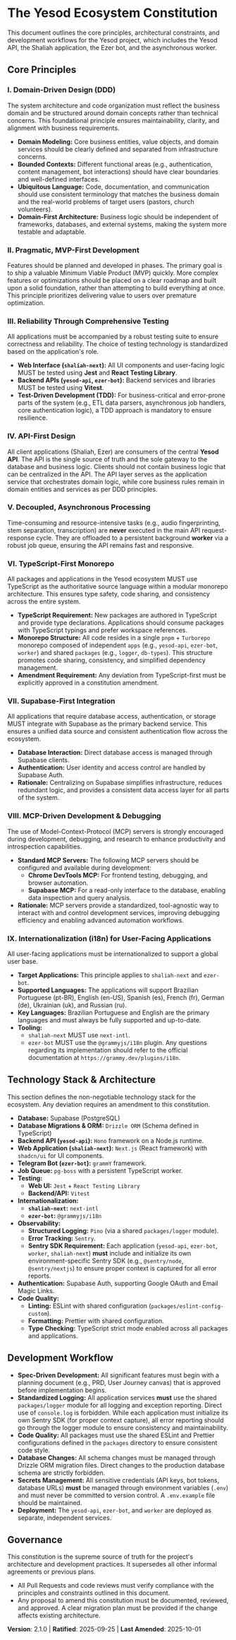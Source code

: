 <!--
Sync Impact Report:
- Version change: 2.0.0 → 2.1.0
- Modified Principles: None
- Added Sections:
    - Principle IX: "Internationalization (i18n) for User-Facing Applications"
- Removed sections: None
- Templates requiring updates:
    - .specify/templates/plan-template.md (✅ updated - all 9 principles included in Constitution Check)
    - .specify/templates/spec-template.md (✅ updated - Constitution Alignment section added to Review Checklist)
    - .specify/templates/tasks-template.md (✅ updated - Validation Checklist expanded with all 9 principles)
- Follow-up TODOs: None
-->
# The Yesod Ecosystem Constitution

This document outlines the core principles, architectural constraints, and development workflows for the Yesod project, which includes the Yesod API, the Shaliah application, the Ezer bot, and the asynchronous worker.

## Core Principles

### I. Domain-Driven Design (DDD)

The system architecture and code organization must reflect the business domain and be structured around domain concepts rather than technical concerns. This foundational principle ensures maintainability, clarity, and alignment with business requirements.
- **Domain Modeling:** Core business entities, value objects, and domain services should be clearly defined and separated from infrastructure concerns.
- **Bounded Contexts:** Different functional areas (e.g., authentication, content management, bot interactions) should have clear boundaries and well-defined interfaces.
- **Ubiquitous Language:** Code, documentation, and communication should use consistent terminology that matches the business domain and the real-world problems of target users (pastors, church volunteers).
- **Domain-First Architecture:** Business logic should be independent of frameworks, databases, and external systems, making the system more testable and adaptable.

### II. Pragmatic, MVP-First Development
Features should be planned and developed in phases. The primary goal is to ship a valuable Minimum Viable Product (MVP) quickly. More complex features or optimizations should be placed on a clear roadmap and built upon a solid foundation, rather than attempting to build everything at once. This principle prioritizes delivering value to users over premature optimization.

### III. Reliability Through Comprehensive Testing
All applications must be accompanied by a robust testing suite to ensure correctness and reliability. The choice of testing technology is standardized based on the application's role.
- **Web Interface (`shaliah-next`):** All UI components and user-facing logic MUST be tested using **Jest** and **React Testing Library**.
- **Backend APIs (`yesod-api`, `ezer-bot`):** Backend services and libraries MUST be tested using **Vitest**.
- **Test-Driven Development (TDD):** For business-critical and error-prone parts of the system (e.g., ETL data parsers, asynchronous job handlers, core authentication logic), a TDD approach is mandatory to ensure resilience.

### IV. API-First Design
All client applications (Shaliah, Ezer) are consumers of the central **Yesod API**. The API is the single source of truth and the sole gateway to the database and business logic. Clients should not contain business logic that can be centralized in the API. The API layer serves as the application service that orchestrates domain logic, while core business rules remain in domain entities and services as per DDD principles.

### V. Decoupled, Asynchronous Processing
Time-consuming and resource-intensive tasks (e.g., audio fingerprinting, stem separation, transcription) are **never** executed in the main API request-response cycle. They are offloaded to a persistent background **worker** via a robust job queue, ensuring the API remains fast and responsive.

### VI. TypeScript-First Monorepo

All packages and applications in the Yesod ecosystem MUST use TypeScript as the authoritative source language within a modular monorepo architecture. This ensures type safety, code sharing, and consistency across the entire system.
- **TypeScript Requirement:** New packages are authored in TypeScript and provide type declarations. Applications should consume packages with TypeScript typings and prefer workspace references.
- **Monorepo Structure:** All code resides in a single `pnpm` + `Turborepo` monorepo composed of independent `apps` (e.g., `yesod-api`, `ezer-bot`, `worker`) and shared `packages` (e.g., `logger`, `db-types`). This structure promotes code sharing, consistency, and simplified dependency management.
- **Amendment Requirement:** Any deviation from TypeScript-first must be explicitly approved in a constitution amendment.

### VII. Supabase-First Integration
All applications that require database access, authentication, or storage MUST integrate with Supabase as the primary backend service. This ensures a unified data source and consistent authentication flow across the ecosystem.
- **Database Interaction:** Direct database access is managed through Supabase clients.
- **Authentication:** User identity and access control are handled by Supabase Auth.
- **Rationale:** Centralizing on Supabase simplifies infrastructure, reduces redundant logic, and provides a consistent data access layer for all parts of the system.

### VIII. MCP-Driven Development & Debugging
The use of Model-Context-Protocol (MCP) servers is strongly encouraged during development, debugging, and research to enhance productivity and introspection capabilities.
- **Standard MCP Servers:** The following MCP servers should be configured and available during development:
    - **Chrome DevTools MCP:** For frontend testing, debugging, and browser automation.
    - **Supabase MCP:** For a read-only interface to the database, enabling data inspection and query analysis.
- **Rationale:** MCP servers provide a standardized, tool-agnostic way to interact with and control development services, improving debugging efficiency and enabling advanced automation workflows.

### IX. Internationalization (i18n) for User-Facing Applications
All user-facing applications must be internationalized to support a global user base.
- **Target Applications:** This principle applies to `shaliah-next` and `ezer-bot`.
- **Supported Languages:** The applications will support Brazilian Portuguese (pt-BR), English (en-US), Spanish (es), French (fr), German (de), Ukrainian (uk), and Russian (ru).
- **Key Languages:** Brazilian Portuguese and English are the primary languages and must always be fully supported and up-to-date.
- **Tooling:**
    - `shaliah-next` MUST use `next-intl`.
    - `ezer-bot` MUST use the `@grammyjs/i18n` plugin. Any questions regarding its implementation should refer to the official documentation at `https://grammy.dev/plugins/i18n`.

## Technology Stack & Architecture

This section defines the non-negotiable technology stack for the ecosystem. Any deviation requires an amendment to this constitution.

- **Database:** Supabase (PostgreSQL)
- **Database Migrations & ORM:** `Drizzle ORM` (Schema defined in TypeScript)
- **Backend API (`yesod-api`):** `Hono` framework on a Node.js runtime.
- **Web Application (`shaliah-next`):** `Next.js` (React framework) with `shadcn/ui` for UI components.
- **Telegram Bot (`ezer-bot`):** `grammY` framework.
- **Job Queue:** `pg-boss` with a persistent TypeScript worker.
- **Testing:**
    - **Web UI:** `Jest` + `React Testing Library`
    - **Backend/API:** `Vitest`
- **Internationalization:**
    - **`shaliah-next`:** `next-intl`
    - **`ezer-bot`:** `@grammyjs/i18n`
- **Observability:**
    - **Structured Logging:** `Pino` (via a shared `packages/logger` module).
    - **Error Tracking:** `Sentry`.
    - **Sentry SDK Requirement:** Each application (`yesod-api`, `ezer-bot`, `worker`, `shaliah-next`) **must** include and initialize its own environment-specific Sentry SDK (e.g., `@sentry/node`, `@sentry/nextjs`) to ensure proper context is captured for all error reports.
- **Authentication:** Supabase Auth, supporting Google OAuth and Email Magic Links.
- **Code Quality:**
    - **Linting:** ESLint with shared configuration (`packages/eslint-config-custom`).
    - **Formatting:** Prettier with shared configuration.
    - **Type Checking:** TypeScript strict mode enabled across all packages and applications.

## Development Workflow

- **Spec-Driven Development:** All significant features must begin with a planning document (e.g., PRD, User Journey canvas) that is approved before implementation begins.
- **Standardized Logging:** All application services **must** use the shared `packages/logger` module for all logging and exception reporting. Direct use of `console.log` is forbidden. While each application must initialize its own Sentry SDK (for proper context capture), all error reporting should go through the logger module to ensure consistency and maintainability.
- **Code Quality:** All packages must use the shared ESLint and Prettier configurations defined in the `packages` directory to ensure consistent code style.
- **Database Changes:** All schema changes must be managed through Drizzle ORM migration files. Direct changes to the production database schema are strictly forbidden.
- **Secrets Management:** All sensitive credentials (API keys, bot tokens, database URLs) **must** be managed through environment variables (`.env`) and must never be committed to version control. A `.env.example` file should be maintained.
- **Deployment:** The `yesod-api`, `ezer-bot`, and `worker` are deployed as separate, independent services.

## Governance

This constitution is the supreme source of truth for the project's architecture and development practices. It supersedes all other informal agreements or previous plans.
- All Pull Requests and code reviews must verify compliance with the principles and constraints outlined in this document.
- Any proposal to amend this constitution must be documented, reviewed, and approved. A clear migration plan must be provided if the change affects existing architecture.

**Version**: 2.1.0 | **Ratified**: 2025-09-25 | **Last Amended**: 2025-10-01
